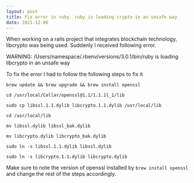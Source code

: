 ```yaml
---
layout: post
title: Fix error in ruby. ruby is loading crypto in an unsafe way
date: 2021-12-06
---
```


When working on a rails project that integrates blockchain technology, libcrypto was being used. Suddenly I received following error.

WARNING: /Users/namespace/.rbenv/versions/3.0.1/bin/ruby is loading libcrypto in an unsafe way



To fix the error I had to follow the following steps to fix it

```
brew update && brew upgrade && brew install openssl

cd /usr/local/Cellar/openssl@1.1/1.1.1l_1/lib

sudo cp libssl.1.1.dylib libcrypto.1.1.dylib /usr/local/lib

cd /usr/local/lib

mv libssl.dylib libssl_bak.dylib

mv libcrypto.dylib libcrypto_bak.dylib

sudo ln -s libssl.1.1.dylib libssl.dylib

sudo ln -s libcrypto.1.1.dylib libcrypto.dylib
```

Make sure to note the version of openssl installed by `brew install openssl` and change the rest of the steps accordingly.
        